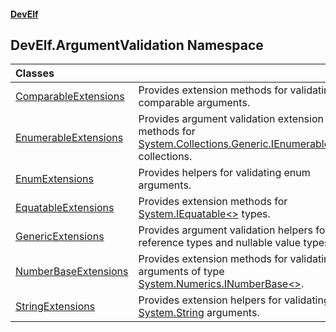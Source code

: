 #### [DevElf](README.md 'README')

## DevElf\.ArgumentValidation Namespace

| Classes | |
| :--- | :--- |
| [ComparableExtensions](ComparableExtensions.md 'DevElf\.ArgumentValidation\.ComparableExtensions') | Provides extension methods for validating comparable arguments\. |
| [EnumerableExtensions](EnumerableExtensions.md 'DevElf\.ArgumentValidation\.EnumerableExtensions') | Provides argument validation extension methods for [System\.Collections\.Generic\.IEnumerable&lt;&gt;](https://learn.microsoft.com/en-us/dotnet/api/system.collections.generic.ienumerable-1 'System\.Collections\.Generic\.IEnumerable\`1')  collections\. |
| [EnumExtensions](EnumExtensions.md 'DevElf\.ArgumentValidation\.EnumExtensions') | Provides helpers for validating enum arguments\. |
| [EquatableExtensions](EquatableExtensions.md 'DevElf\.ArgumentValidation\.EquatableExtensions') | Provides extension methods for [System\.IEquatable&lt;&gt;](https://learn.microsoft.com/en-us/dotnet/api/system.iequatable-1 'System\.IEquatable\`1') types\. |
| [GenericExtensions](GenericExtensions.md 'DevElf\.ArgumentValidation\.GenericExtensions') | Provides argument validation helpers for reference types and nullable value types\. |
| [NumberBaseExtensions](NumberBaseExtensions.md 'DevElf\.ArgumentValidation\.NumberBaseExtensions') | Provides extension methods for validating arguments of type [System\.Numerics\.INumberBase&lt;&gt;](https://learn.microsoft.com/en-us/dotnet/api/system.numerics.inumberbase-1 'System\.Numerics\.INumberBase\`1')\. |
| [StringExtensions](StringExtensions.md 'DevElf\.ArgumentValidation\.StringExtensions') | Provides extension helpers for validating [System\.String](https://learn.microsoft.com/en-us/dotnet/api/system.string 'System\.String') arguments\. |

